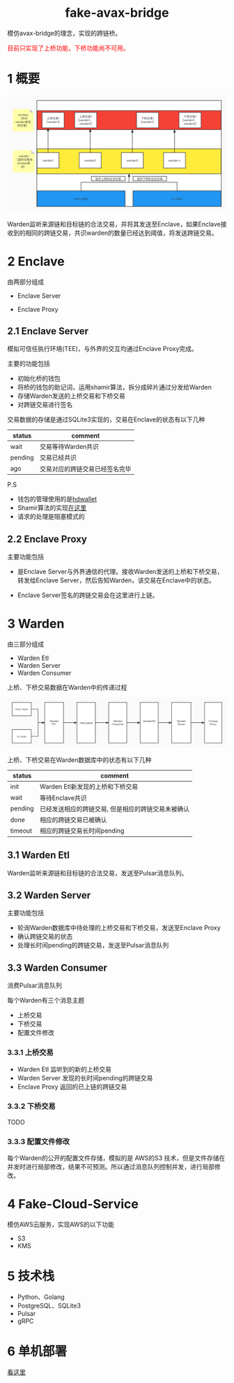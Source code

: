 <h1 style='text-align:center'>fake-avax-bridge</h1>



模仿avax-bridge的理念，实现的跨链桥。



<font color='red'>目前只实现了上桥功能，下桥功能尚不可用。</font>

# 1 概要

![summary](https://github.com/czp-first/fake-avax-bridge/blob/master/docs/imgs/summary.jpg)



Warden监听来源链和目标链的合法交易，并将其发送至Enclave，如果Enclave接收到的相同的跨链交易，共识warden的数量已经达到阈值，将发送跨链交易。



# 2 Enclave

由两部分组成

- Enclave Server

- Enclave Proxy



## 2.1 Enclave Server

模拟可信任执行环境(TEE)，与外界的交互均通过Enclave Proxy完成。

主要的功能包括

- 初始化桥的钱包
- 将桥的钱包的助记词，运用shamir算法，拆分成碎片通过分发给Warden
- 存储Warden发送的上桥交易和下桥交易
- 对跨链交易进行签名



交易数据的存储是通过SQLite3实现的，交易在Enclave的状态有以下几种

| status  | comment                        |
| ------- | ------------------------------ |
| wait    | 交易等待Warden共识             |
| pending | 交易已经共识                   |
| ago     | 交易对应的跨链交易已经签名完毕 |



P.S

- 钱包的管理使用的是[hdwallet](https://github.com/meherett/python-hdwallet)
- Shamir算法的实现[在这里](https://github.com/czp-first/fake-avax-bridge/tree/master/ShamirAlgorithm)
- 请求的处理是阻塞模式的



## 2.2 Enclave Proxy

主要功能包括

- 是Enclave Server与外界通信的代理。接收Warden发送的上桥和下桥交易，转发给Enclave Server，然后告知Warden，该交易在Enclave中的状态。

- Enclave Server签名的跨链交易会在这里进行上链。



# 3 Warden

由三部分组成

- Warden Etl
- Warden Server
- Warden Consumer



上桥、下桥交易数据在Warden中的传递过程

![交易数据流](https://github.com/czp-first/fake-avax-bridge/blob/master/docs/imgs/warden.jpg)



上桥、下桥交易在Warden数据库中的状态有以下几种

| status  | comment                                            |
| ------- | -------------------------------------------------- |
| init    | Warden Etl新发现的上桥和下桥交易                   |
| wait    | 等待Enclave共识                                    |
| pending | 已经发送相应的跨链交易, 但是相应的跨链交易未被确认 |
| done    | 相应的跨链交易已被确认                             |
| timeout | 相应的跨链交易长时间pending                        |



## 3.1 Warden Etl

Warden监听来源链和目标链的合法交易，发送至Pulsar消息队列。



## 3.2 Warden Server

主要功能包括

- 轮询Warden数据库中待处理的上桥交易和下桥交易，发送至Enclave Proxy
- 确认跨链交易的状态
- 处理长时间pending的跨链交易，发送至Pulsar消息队列



## 3.3 Warden Consumer

消费Pulsar消息队列

每个Warden有三个消息主题

- 上桥交易
- 下桥交易
- 配置文件修改



### 3.3.1 上桥交易

- Warden Etl 监听到的新的上桥交易
- Warden Server 发现的长时间pending的跨链交易
- Enclave Proxy 返回的已上链的跨链交易



### 3.3.2 下桥交易

TODO



### 3.3.3 配置文件修改

每个Warden的公开的配置文件存储，模拟的是 AWS的S3 技术，但是文件存储在并发时进行局部修改，结果不可预测。所以通过消息队列控制并发，进行局部修改。



# 4 Fake-Cloud-Service

模仿AWS云服务，实现AWS的以下功能

- S3
- KMS



# 5 技术栈

- Python、Golang
- PostgreSQL、SQLite3
- Pulsar
- gRPC



# 6 单机部署

[看这里](https://github.com/czp-first/fake-avax-bridge/tree/master/devops)